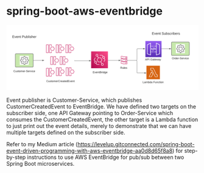 # spring-boot-aws-eventbridge

![customer-order-eventbridge.png](customer-order-eventbridge.png)

Event publisher is Customer-Service, which publishes CustomerCreatedEvent to EventBridge. We have defined two targets on the subscriber side, one API Gateway pointing to Order-Service which consumes the CustomerCreatedEvent, the other target is a Lambda function to just print out the event details, merely to demonstrate that we can have multiple targets defined on the subscriber side.

Refer to my Medium article (https://levelup.gitconnected.com/spring-boot-event-driven-programming-with-aws-eventbridge-aa0d8d65f8a8) for step-by-step instructions to use AWS EventBridge for pub/sub between two Spring Boot microservices.
